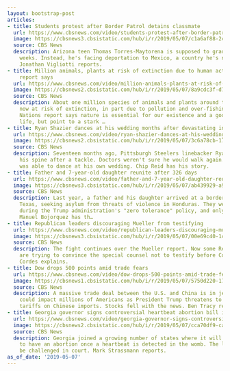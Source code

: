 ```yaml
---
layout: bootstrap-post
articles:
- title: Students protest after Border Patrol detains classmate
  url: https://www.cbsnews.com/video/students-protest-after-border-patrol-detains-classmate/
  image: https://cbsnews3.cbsistatic.com/hub/i/r/2019/05/07/c1a6af88-2cb0-49ee-9e17-de73910a7f91/thumbnail/1200x630/c9b39cb4901b7388942d3e265f22be67/0507-en-azhsstudent-vigliotti-1845382-640x360.jpg
  source: CBS News
  description: Arizona teen Thomas Torres-Maytorena is supposed to graduate in two
    weeks. Instead, he's facing deportation to Mexico, a country he's never known.
    Jonathan Vigliotti reports.
- title: Million animals, plants at risk of extinction due to human activities, U.N.
    report says
  url: https://www.cbsnews.com/video/million-animals-plants-at-risk-of-extinction-due-to-human-activities-u-n-report-says/
  image: https://cbsnews2.cbsistatic.com/hub/i/r/2019/05/07/8a9cdc3f-d76a-4801-8db0-acd0f995fb8b/thumbnail/1200x630/c9e54046843e1e063170a6bbf73d3eea/0507-ctm-extinctionreport-vigliotti-1844812-640x360.jpg
  source: CBS News
  description: About one million species of animals and plants around the world are
    now at risk of extinction, in part due to pollution and over-fishing. A new United
    Nations report says nature is essential for our existence and a good quality of
    life, but point to a stark …
- title: Ryan Shazier dances at his wedding months after devastating injury
  url: https://www.cbsnews.com/video/ryan-shazier-dances-at-his-wedding-months-after-devastating-injury/
  image: https://cbsnews2.cbsistatic.com/hub/i/r/2019/05/07/3c6a78cb-1718-4885-bc22-0022bffbba19/thumbnail/1200x630/10c5a563297dc08ae16c22677e7ffbda/0507-en-steelersplayer-creid-1845371-640x360.jpg
  source: CBS News
  description: Seventeen months ago, Pittsburgh Steelers linebacker Ryan Shazier injured
    his spine after a tackle. Doctors weren't sure he would walk again. But now he
    was able to dance at his own wedding. Chip Reid has his story.
- title: Father and 7-year-old daughter reunite after 326 days
  url: https://www.cbsnews.com/video/father-and-7-year-old-daughter-reunite-after-326-days/
  image: https://cbsnews3.cbsistatic.com/hub/i/r/2019/05/07/ab439929-a98d-40a9-9398-a988a0181163/thumbnail/1200x630/ce050ddddf5940b996a727f3f07ce41c/0507-en-eoa-separtated-bojorquez-1845362-640x360.jpg
  source: CBS News
  description: Last year, a father and his daughter arrived at a border crossing in
    Texas, seeking asylum from threats of violence in Honduras. They were separated
    during the Trump administration's "zero tolerance" policy, and only reunited recently.
    Manuel Bojorquez has th…
- title: Republican leaders discouraging Mueller from testifying
  url: https://www.cbsnews.com/video/republican-leaders-discouraging-mueller-from-testifying/
  image: https://cbsnews3.cbsistatic.com/hub/i/r/2019/05/07/00e69c40-1c29-474b-a3b0-0ce37374bde4/thumbnail/1200x630/9ef160833fbae8a6412ee9bd179c9627/0507-en-muellerreport-cordes-1845353-640x360.jpg
  source: CBS News
  description: The fight continues over the Mueller report. Now some Republican leaders
    are trying to convince the special counsel not to testify before Congress. Nancy
    Cordes explains.
- title: Dow drops 500 points amid trade fears
  url: https://www.cbsnews.com/video/dow-drops-500-points-amid-trade-fears/
  image: https://cbsnews1.cbsistatic.com/hub/i/r/2019/05/07/5750d220-1725-4c06-b571-3bcfb1ef8426/thumbnail/1200x630/c54b9c288b23380ef36105364e026525/0507-en-tariffsmarket-tracy-1845345-640x360.jpg
  source: CBS News
  description: A massive trade deal between the U.S. and China is in jeopardy. That
    could impact millions of Americans as President Trump threatens to double the
    tariffs on Chinese imports. Stocks fell with the news. Ben Tracy reports.
- title: Georgia governor signs controversial heartbeat abortion bill into law
  url: https://www.cbsnews.com/video/georgia-governor-signs-controversial-heartbeat-abortion-bill-into-law/
  image: https://cbsnews2.cbsistatic.com/hub/i/r/2019/05/07/cca70df9-ca72-4452-94ed-7c481d821b9e/thumbnail/1200x630/bf5228bbaf52bb5e49217e06de585b89/0507-en-gaabortion-strassman-1845332-640x360.jpg
  source: CBS News
  description: Georgia joined a growing number of states where it will be illegal
    to have an abortion once a heartbeat is detected in the womb. The law will likely
    be challenged in court. Mark Strassmann reports.
as_of_date: '2019-05-07'
---
```


